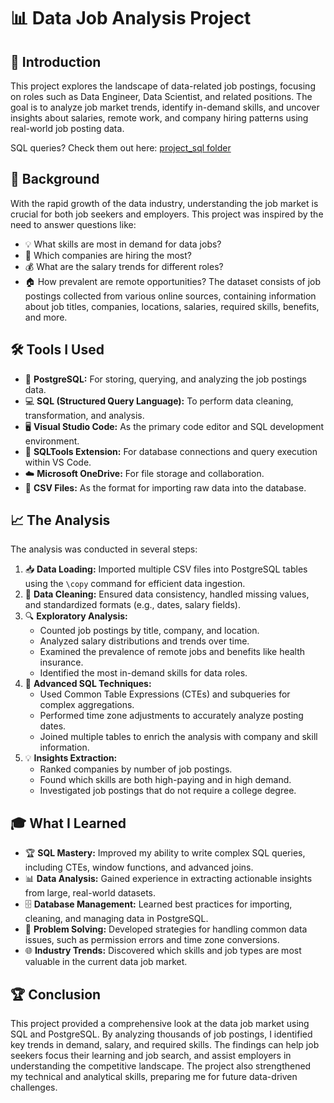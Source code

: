 # 📊 Data Job Analysis Project

## 📝 Introduction
This project explores the landscape of data-related job postings, focusing on roles such as Data Engineer, Data Scientist, and related positions. The goal is to analyze job market trends, identify in-demand skills, and uncover insights about salaries, remote work, and company hiring patterns using real-world job posting data.

SQL queries? Check them out here: [project_sql folder](/project_sql/) 

## 🏁 Background
With the rapid growth of the data industry, understanding the job market is crucial for both job seekers and employers. This project was inspired by the need to answer questions like:  
- 💡 What skills are most in demand for data jobs?  
- 🏢 Which companies are hiring the most?  
- 💰 What are the salary trends for different roles?  
- 🏠 How prevalent are remote opportunities?
The dataset consists of job postings collected from various online sources, containing information about job titles, companies, locations, salaries, required skills, benefits, and more.

## 🛠️ Tools I Used
- 🐘 **PostgreSQL:** For storing, querying, and analyzing the job postings data.
- 💻 **SQL (Structured Query Language):** To perform data cleaning, transformation, and analysis.
- 🖥️ **Visual Studio Code:** As the primary code editor and SQL development environment.
- 🧩 **SQLTools Extension:** For database connections and query execution within VS Code.
- ☁️ **Microsoft OneDrive:** For file storage and collaboration.
- 📄 **CSV Files:** As the format for importing raw data into the database.

## 📈 The Analysis
The analysis was conducted in several steps:
1. 📥 **Data Loading:** Imported multiple CSV files into PostgreSQL tables using the `\copy` command for efficient data ingestion.
2. 🧹 **Data Cleaning:** Ensured data consistency, handled missing values, and standardized formats (e.g., dates, salary fields).
3. 🔍 **Exploratory Analysis:**  
    - Counted job postings by title, company, and location.  
    - Analyzed salary distributions and trends over time.  
    - Examined the prevalence of remote jobs and benefits like health insurance.  
    - Identified the most in-demand skills for data roles.
4. 🧠 **Advanced SQL Techniques:**  
    - Used Common Table Expressions (CTEs) and subqueries for complex aggregations.  
    - Performed time zone adjustments to accurately analyze posting dates.  
    - Joined multiple tables to enrich the analysis with company and skill information.
5. 💡 **Insights Extraction:**  
    - Ranked companies by number of job postings.  
    - Found which skills are both high-paying and in high demand.  
    - Investigated job postings that do not require a college degree.

## 🎓 What I Learned
- 🏆 **SQL Mastery:** Improved my ability to write complex SQL queries, including CTEs, window functions, and advanced joins.
- 📊 **Data Analysis:** Gained experience in extracting actionable insights from large, real-world datasets.
- 🗄️ **Database Management:** Learned best practices for importing, cleaning, and managing data in PostgreSQL.
- 🧩 **Problem Solving:** Developed strategies for handling common data issues, such as permission errors and time zone conversions.
- 🌐 **Industry Trends:** Discovered which skills and job types are most valuable in the current data job market.

## 🏆 Conclusion
This project provided a comprehensive look at the data job market using SQL and PostgreSQL. By analyzing thousands of job postings, I identified key trends in demand, salary, and required skills. The findings can help job seekers focus their learning and job search, and assist employers in understanding the competitive landscape. The project also strengthened my technical and analytical skills, preparing me for future data-driven challenges.
